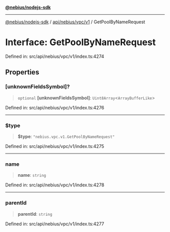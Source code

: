 [**@nebius/nodejs-sdk**](../../../../../README.md)

---

[@nebius/nodejs-sdk](../../../../../README.md) / [api/nebius/vpc/v1](../README.md) / GetPoolByNameRequest

# Interface: GetPoolByNameRequest

Defined in: src/api/nebius/vpc/v1/index.ts:4274

## Properties

### \[unknownFieldsSymbol\]?

> `optional` **\[unknownFieldsSymbol\]**: `Uint8Array`\<`ArrayBufferLike`\>

Defined in: src/api/nebius/vpc/v1/index.ts:4276

---

### $type

> **$type**: `"nebius.vpc.v1.GetPoolByNameRequest"`

Defined in: src/api/nebius/vpc/v1/index.ts:4275

---

### name

> **name**: `string`

Defined in: src/api/nebius/vpc/v1/index.ts:4278

---

### parentId

> **parentId**: `string`

Defined in: src/api/nebius/vpc/v1/index.ts:4277
